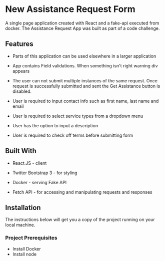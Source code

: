# New Assistance Request Form

A single page application created with React and a fake-api executed from docker. The Assistance Request App was built as part of a code challenge.

## Features

* Parts of this application can be used elsewhere in a larger application

* App contains Field validations. When something isn't right warning div appears

* The user can not submit multiple instances of the same request. Once request is successfully submitted and sent the Get Assistance button is disabled.

* User is required to input contact info such as first name, last name and email

* User is required to select service types from a dropdown menu

* User has the option to input a description

* User is required to check off terms before submitting form

## Built With

* React.JS - client

* Twitter Bootstrap 3 -  for styling

* Docker - serving Fake API

* Fetch API - for accessing and manipulating requests and responses

## Installation

The instructions below will get you a copy of the project running on your local machine.

### Project Prerequisites

* Install Docker
* Install node